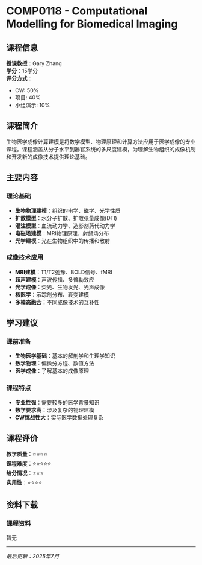 # COMP0118 - Computational Modelling for Biomedical Imaging

## 课程信息

**授课教授**：Gary Zhang  
**学分**：15学分  
**评分方式**：
- CW: 50%
- 项目: 40%
- 小组演示: 10%

## 课程简介

生物医学成像计算建模是将数学模型、物理原理和计算方法应用于医学成像的专业课程。课程涵盖从分子水平到器官系统的多尺度建模，为理解生物组织的成像机制和开发新的成像技术提供理论基础。

## 主要内容

### 理论基础
- **生物物理建模**：组织的电学、磁学、光学性质
- **扩散模型**：水分子扩散、扩散张量成像(DTI)
- **灌注模型**：血流动力学、造影剂药代动力学
- **电磁场建模**：MRI物理原理、射频场分布
- **光学建模**：光在生物组织中的传播和散射

### 成像技术应用
- **MRI建模**：T1/T2弛豫、BOLD信号、fMRI
- **超声建模**：声波传播、多普勒效应
- **光学成像**：荧光、生物发光、光声成像
- **核医学**：示踪剂分布、衰变建模
- **多模态融合**：不同成像技术的互补性

## 学习建议

### 课前准备
- **生物医学基础**：基本的解剖学和生理学知识
- **数学物理**：偏微分方程、数值方法
- **医学成像**：了解基本的成像原理

### 课程特点
- **专业性强**：需要较多的医学背景知识
- **数学要求高**：涉及复杂的物理建模
- **CW挑战性大**：实际医学数据处理复杂

## 课程评价

**教学质量**：⭐⭐⭐⭐  
**课程难度**：⭐⭐⭐⭐⭐  
**给分情况**：⭐⭐⭐  
**实用性**：⭐⭐⭐⭐

## 资料下载

### 课程资料
暂无

---

*最后更新：2025年7月*